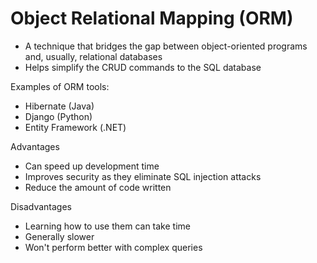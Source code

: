 # Object Relational Mapping (ORM)

* A technique that bridges the gap between object-oriented programs and, usually, relational databases
* Helps simplify the CRUD commands to the SQL database

Examples of ORM tools:

* Hibernate (Java)
* Django (Python)
* Entity Framework (.NET)

Advantages

* Can speed up development time
* Improves security as they eliminate SQL injection attacks
* Reduce the amount of code written

Disadvantages

* Learning how to use them can take time
* Generally slower
* Won't perform better with complex queries
